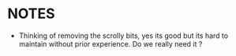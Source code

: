 # NOTES

- Thinking of removing the scrolly bits, yes its good but its hard to maintain without prior experience. Do we really need it ?
